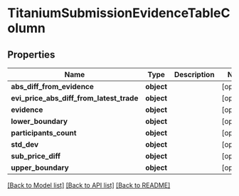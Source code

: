 # TitaniumSubmissionEvidenceTableColumn


## Properties
Name | Type | Description | Notes
------------ | ------------- | ------------- | -------------
**abs_diff_from_evidence** | **object** |  | [optional] 
**evi_price_abs_diff_from_latest_trade** | **object** |  | [optional] 
**evidence** | **object** |  | [optional] 
**lower_boundary** | **object** |  | [optional] 
**participants_count** | **object** |  | [optional] 
**std_dev** | **object** |  | [optional] 
**sub_price_diff** | **object** |  | [optional] 
**upper_boundary** | **object** |  | [optional] 

[[Back to Model list]](../README.md#documentation-for-models) [[Back to API list]](../README.md#documentation-for-api-endpoints) [[Back to README]](../README.md)



